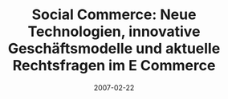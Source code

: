 ---
abstract: ''
authors:
- Peter Leitner
- Thomas Grechenig
date: '2007-02-22'
featured: false
links:
- name: Publik
  url: https://publik.tuwien.ac.at/showentry.php?ID=141554&lang=2
publication: 'Talk: 10. Internationales Rechtsinformatik Symposium IRIS 2007, Salzburg,
  Österreich; 02-22-2007 - 02-24-2007; in: "10 Jahre IRIS: Bilanz und Ausblick. Tagungsband
  des 10. Internationalen Rechtsinformatik Symposiums IRIS 2007", E. Schweighofer,
  A. Geist, G. Heindl (ed.); Boorberg Verlag, Stuttgart, München, Hannover, Berlin,
  Weimar, Dresden (2007), ISBN: 978-3-415-03962-9; 427 - 435'
publication_types:
- '1'
publishDate: '2007-02-22'
title: 'Social Commerce: Neue Technologien, innovative Geschäftsmodelle und aktuelle
  Rechtsfragen im E Commerce'
url_pdf: ''
---